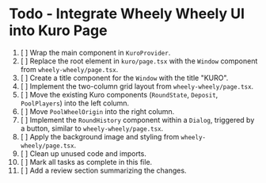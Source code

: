 # Todo - Integrate Wheely Wheely UI into Kuro Page

1.  [ ] Wrap the main component in `KuroProvider`.
2.  [ ] Replace the root element in `kuro/page.tsx` with the `Window` component from `wheely-wheely/page.tsx`.
3.  [ ] Create a title component for the `Window` with the title "KURO".
4.  [ ] Implement the two-column grid layout from `wheely-wheely/page.tsx`.
5.  [ ] Move the existing Kuro components (`RoundState`, `Deposit`, `PoolPlayers`) into the left column.
6.  [ ] Move `PoolWheelOrigin` into the right column.
7.  [ ] Implement the `RoundHistory` component within a `Dialog`, triggered by a button, similar to `wheely-wheely/page.tsx`.
8.  [ ] Apply the background image and styling from `wheely-wheely/page.tsx`.
9.  [ ] Clean up unused code and imports.
10. [ ] Mark all tasks as complete in this file.
11. [ ] Add a review section summarizing the changes.
